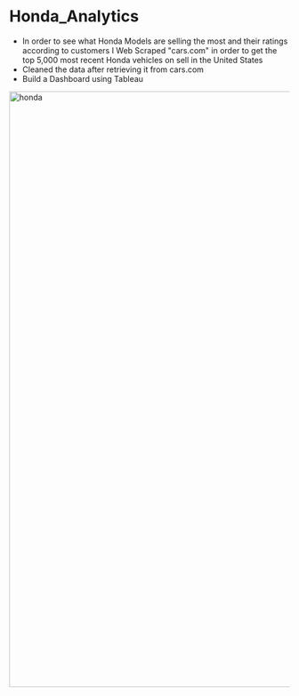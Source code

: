 # Honda_Analytics

- In order to see what Honda Models are selling the most and their ratings according to customers I Web Scraped "cars.com" in order to get the top 5,000 most recent Honda vehicles on sell in the United States
- Cleaned the data after retrieving it from cars.com
- Build a Dashboard using Tableau

<img width="1071" alt="honda" src="https://user-images.githubusercontent.com/60533103/215885205-590e1c38-2c9c-426d-abe9-f899bf7fe1f4.png">
